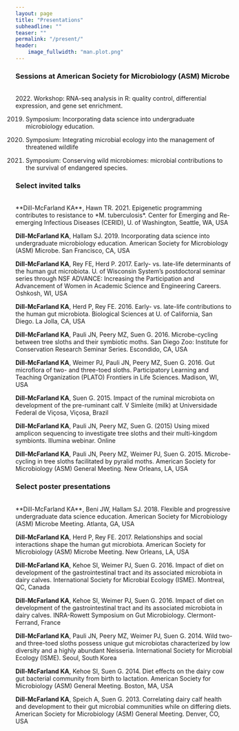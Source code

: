 ```yaml
---
layout: page
title: "Presentations"
subheadline: ""
teaser: ""
permalink: "/present/"
header:
    image_fullwidth: "man.plot.png"
---
```


### Sessions at American Society for Microbiology (ASM) Microbe
<br>
2022. Workshop: RNA-seq analysis in R: quality control, differential expression, and gene set enrichment.

2019. Symposium: Incorporating data science into undergraduate microbiology education.

2018. Symposium: Integrating microbial ecology into the management of threatened wildlife 

2017. Symposium: Conserving wild microbiomes: microbial contributions to the survival of endangered species. 

### Select invited talks
<br>
**Dill-McFarland KA**, Hawn TR. 2021. Epigenetic programming contributes to resistance to *M. tuberculosis*. Center for Emerging and Re-emerging Infectious Diseases (CERID), U. of Washington, Seattle, WA, USA

**Dill-McFarland KA**, Hallam SJ. 2019. Incorporating data science into undergraduate microbiology education. American Society for Microbiology (ASM) Microbe. San Francisco, CA, USA

**Dill-McFarland KA**, Rey FE, Herd P. 2017. Early- vs. late-life determinants of the human gut microbiota. U. of Wisconsin System’s postdoctoral seminar series through NSF ADVANCE: Increasing the Participation and Advancement of Women in Academic Science and Engineering Careers. Oshkosh, WI, USA

**Dill-McFarland KA**, Herd P, Rey FE. 2016. Early- vs. late-life contributions to the human gut microbiota. Biological Sciences at U. of California, San Diego. La Jolla, CA, USA 

**Dill-McFarland KA**, Pauli JN, Peery MZ, Suen G. 2016. Microbe-cycling between tree sloths and their symbiotic moths. San Diego Zoo: Institute for Conservation Research Seminar Series. Escondido, CA, USA

**Dill-McFarland KA**, Weimer PJ, Pauli JN, Peery MZ, Suen G. 2016. Gut microflora of two- and three-toed sloths. Participatory Learning and Teaching Organization (PLATO) Frontiers in Life Sciences. Madison, WI, USA

**Dill-McFarland KA**, Suen G. 2015. Impact of the ruminal microbiota on development of the pre-ruminant calf. V Simleite (milk) at Universidade Federal de Viçosa, Viçosa, Brazil

**Dill-McFarland KA**, Pauli JN, Peery MZ, Suen G. (2015) Using mixed amplicon sequencing to investigate tree sloths and their multi-kingdom symbionts. Illumina webinar. Online

**Dill-McFarland KA**, Pauli JN, Peery MZ, Weimer PJ, Suen G. 2015. Microbe-cycling in tree sloths facilitated by pyralid moths. American Society for Microbiology (ASM) General Meeting. New Orleans, LA, USA

### Select poster presentations
<br>
**Dill-McFarland KA**, Beni JW, Hallam SJ. 2018. Flexible and progressive undergraduate data science education. American Society for Microbiology (ASM) Microbe Meeting. Atlanta, GA, USA

**Dill-McFarland KA**, Herd P, Rey FE. 2017. Relationships and social interactions shape the human gut microbiota. American Society for Microbiology (ASM) Microbe Meeting. New Orleans, LA, USA

**Dill-McFarland KA**, Kehoe SI, Weimer PJ, Suen G. 2016. Impact of diet on development of the gastrointestinal tract and its associated microbiota in dairy calves. International Society for Microbial Ecology (ISME). Montreal, QC, Canada

**Dill-McFarland KA**, Kehoe SI, Weimer PJ, Suen G. 2016. Impact of diet on development of the gastrointestinal tract and its associated microbiota in dairy calves. INRA-Rowett Symposium on Gut Microbiology. Clermont-Ferrand, France 

**Dill-McFarland KA**, Pauli JN, Peery MZ, Weimer PJ, Suen G. 2014. Wild two- and three-toed sloths possess unique gut microbiotas characterized by low diversity and a highly abundant Neisseria. International Society for Microbial Ecology (ISME). Seoul, South Korea

**Dill-McFarland KA**, Kehoe SI, Suen G. 2014. Diet effects on the dairy cow gut bacterial community from birth to lactation. American Society for Microbiology (ASM) General Meeting. Boston, MA, USA

**Dill-McFarland KA**, Speich A, Suen G. 2013. Correlating dairy calf health and development to their gut microbial communities while on differing diets. American Society for Microbiology (ASM) General Meeting. Denver, CO, USA